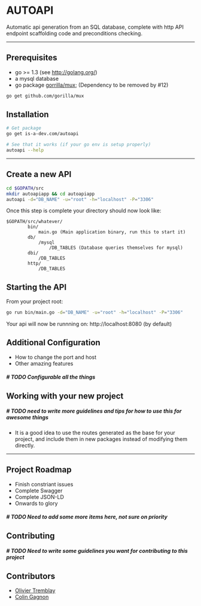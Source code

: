 # AUTOAPI

Automatic api generation from an SQL database, complete with http API endpoint scaffolding code and preconditions checking.

---
## Prerequisites
* go >= 1.3 (see http://golang.org/)
* a mysql database
* go package [gorrilla/mux](http://www.gorillatoolkit.org/pkg/mux); (Dependency to be removed by #12)

```bash
go get github.com/gorilla/mux
```

## Installation
```bash
# Get package
go get is-a-dev.com/autoapi

# See that it works (if your go env is setup properly)
autoapi --help
```

---
## Create a new API
```bash
cd $GOPATH/src
mkdir autoapiapp && cd autoapiapp
autoapi -d="DB_NAME" -u="root" -h="localhost" -P="3306"
```
Once this step is complete your directory should now look like:
```
$GOPATH/src/whatever/
        bin/
            main.go (Main application binary, run this to start it)
        db/
            /mysql
                /DB_TABLES (Database queries themselves for mysql)
        dbi/
            /DB_TABLES
        http/
            /DB_TABLES
```

## Starting the API
From your project root:
```bash
go run bin/main.go -d="DB_NAME" -u="root" -h="localhost" -P="3306"
```
Your api will now be runnning on: http://localhost:8080 (by default)

## Additional Configuration

* How to change the port and host
* Other amazing features

##### # TODO Configurable all the things

## Working with your new project

##### # TODO need to write more guidelines and tips for how to use this for awesome things

* It is a good idea to use the routes generated as the base for your project, and include them in new packages instead of modifying them directly.

---
## Project Roadmap

* Finish constriant issues
* Complete Swagger
* Complete JSON-LD
* Onwards to glory

##### # TODO Need to add some more items here, not sure on priority

## Contributing
##### # TODO Need to write some guidelines you want for contributing to this project

## Contributors
* [Olivier Tremblay](https://git.is-a-dev.com/otremblay)
* [Colin Gagnon](https://github.com/colingagnon)